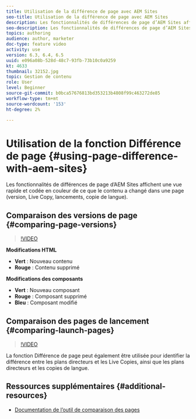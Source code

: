 ```yaml
---
title: Utilisation de la différence de page avec AEM Sites
seo-title: Utilisation de la différence de page avec AEM Sites
description: Les fonctionnalités de différences de page d’AEM Sites affichent une vue rapide et codée en couleur de ce que le contenu a changé dans une page (version, Live Copy, lancements, copie de langue).
seo-description: Les fonctionnalités de différences de page d’AEM Sites affichent une vue rapide et codée en couleur de ce que le contenu a changé dans une page (version, Live Copy, lancements, copie de langue).
topics: authoring
audience: author, marketer
doc-type: feature video
activity: use
version: 6.3, 6.4, 6.5
uuid: e096a08b-528d-48c7-93fb-73b10c0a9259
kt: 4633
thumbnail: 32152.jpg
topic: Gestion de contenu
role: User
level: Beginner
source-git-commit: b0bca57676813bd353213b4808f99c463272de85
workflow-type: tm+mt
source-wordcount: '153'
ht-degree: 2%

---
```



# Utilisation de la fonction Différence de page {#using-page-difference-with-aem-sites}

Les fonctionnalités de différences de page d’AEM Sites affichent une vue rapide et codée en couleur de ce que le contenu a changé dans une page (version, Live Copy, lancements, copie de langue).

## Comparaison des versions de page {#comparing-page-versions}

>[!VIDEO](https://video.tv.adobe.com/v/32152?quality=9&learn=on)

**Modifications HTML**

* **Vert** : Nouveau contenu
* **Rouge** : Contenu supprimé

**Modifications des composants**

* **Vert** : Nouveau composant
* **Rouge** : Composant supprimé
* **Bleu** : Composant modifié

## Comparaison des pages de lancement {#comparing-launch-pages}

>[!VIDEO](https://video.tv.adobe.com/v/17746/?quality=9&learn=on)

La fonction Différence de page peut également être utilisée pour identifier la différence entre les plans directeurs et les Live Copies, ainsi que les plans directeurs et les copies de langue.

## Ressources supplémentaires {#additional-resources}

* [Documentation de l’outil de comparaison des pages](https://docs.adobe.com/content/help/en/experience-manager-65/authoring/siteandpage/page-diff.html)
